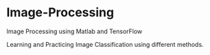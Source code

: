 # Image-Processing
Image Processing using Matlab and TensorFlow

Learning and Practicing Image Classification using different methods.
